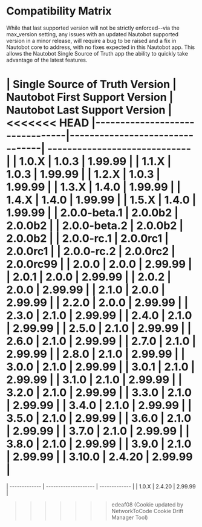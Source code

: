 # Compatibility Matrix

While that last supported version will not be strictly enforced--via the max_version setting, any issues with an updated Nautobot supported version in a minor release, will require a bug to be raised and a fix in Nautobot core to address, with no fixes expected in this Nautobot app. This allows the Nautobot Single Source of Truth app the ability to quickly take advantage of the latest features.

| Single Source of Truth Version | Nautobot First Support Version | Nautobot Last Support Version |
<<<<<<< HEAD
|--------------------------------|--------------------------------| ----------------------------- |
| 1.0.X                          | 1.0.3                          | 1.99.99                       |
| 1.1.X                          | 1.0.3                          | 1.99.99                       |
| 1.2.X                          | 1.0.3                          | 1.99.99                       |
| 1.3.X                          | 1.4.0                          | 1.99.99                       |
| 1.4.X                          | 1.4.0                          | 1.99.99                       |
| 1.5.X                          | 1.4.0                          | 1.99.99                       |
| 2.0.0-beta.1                   | 2.0.0b2                        | 2.0.0b2                       |
| 2.0.0-beta.2                   | 2.0.0b2                        | 2.0.0b2                       |
| 2.0.0-rc.1                     | 2.0.0rc1                       | 2.0.0rc1                      |
| 2.0.0-rc.2                     | 2.0.0rc2                       | 2.0.0rc99                     |
| 2.0.0                          | 2.0.0                          | 2.99.99                       |
| 2.0.1                          | 2.0.0                          | 2.99.99                       |
| 2.0.2                          | 2.0.0                          | 2.99.99                       |
| 2.1.0                          | 2.0.0                          | 2.99.99                       |
| 2.2.0                          | 2.0.0                          | 2.99.99                       |
| 2.3.0                          | 2.1.0                          | 2.99.99                       |
| 2.4.0                          | 2.1.0                          | 2.99.99                       |
| 2.5.0                          | 2.1.0                          | 2.99.99                       |
| 2.6.0                          | 2.1.0                          | 2.99.99                       |
| 2.7.0                          | 2.1.0                          | 2.99.99                       |
| 2.8.0                          | 2.1.0                          | 2.99.99                       |
| 3.0.0                          | 2.1.0                          | 2.99.99                       |
| 3.0.1                          | 2.1.0                          | 2.99.99                       |
| 3.1.0                          | 2.1.0                          | 2.99.99                       |
| 3.2.0                          | 2.1.0                          | 2.99.99                       |
| 3.3.0                          | 2.1.0                          | 2.99.99                       |
| 3.4.0                          | 2.1.0                          | 2.99.99                       |
| 3.5.0                          | 2.1.0                          | 2.99.99                       |
| 3.6.0                          | 2.1.0                          | 2.99.99                       |
| 3.7.0                          | 2.1.0                          | 2.99.99                       |
| 3.8.0                          | 2.1.0                          | 2.99.99                       |
| 3.9.0                          | 2.1.0                          | 2.99.99                       |
| 3.10.0                         | 2.4.20                         | 2.99.99                       |
=======
| ------------- | -------------------- | ------------- |
| 1.0.X         | 2.4.20                | 2.99.99        |
>>>>>>> edeaf08 (Cookie updated by NetworkToCode Cookie Drift Manager Tool)
